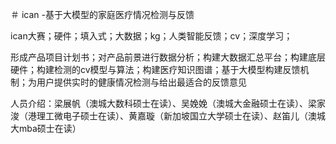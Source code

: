 ＃ ican -基于大模型的家庭医疗情况检测与反馈

ican大赛；硬件；填入式；大数据；kg；人类智能反馈；cv；深度学习；

形成产品项目计划书；对产品前景进行数据分析；构建大数据汇总平台；构建底层硬件；构建检测的cv模型与算法；构建医疗知识图谱；基于大模型构建反馈机制；为用户提供实时的健康情况检测与给出最适合的反馈意见

人员介绍：梁展帆（澳城大数科硕士在读）、吴娩娩（澳城大金融硕士在读）、梁家浚（港理工微电子硕士在读）、黄嘉璇（新加坡国立大学硕士在读）、赵笛儿（澳城大mba硕士在读）

